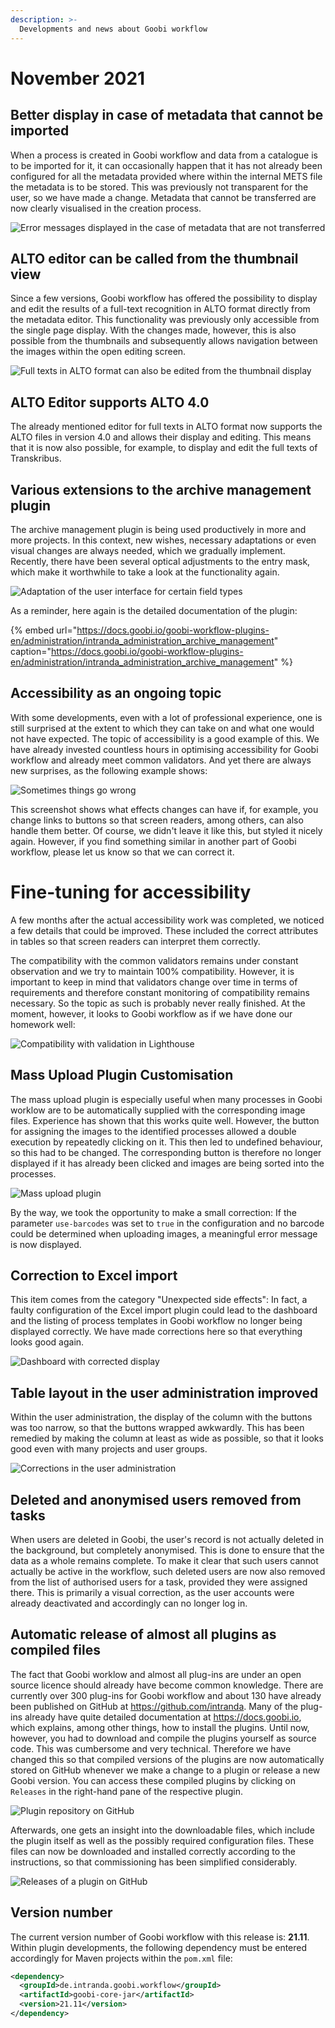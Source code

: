 ```yaml
---
description: >-
  Developments and news about Goobi workflow
---
```


# November 2021

## Better display in case of metadata that cannot be imported

When a process is created in Goobi workflow and data from a catalogue is to be imported for it, it can occasionally happen that it has not already been configured for all the metadata provided where within the internal METS file the metadata is to be stored. This was previously not transparent for the user, so we have made a change. Metadata that cannot be transferred are now clearly visualised in the creation process.

![Error messages displayed in the case of metadata that are not transferred](2111_process1_en.png)


## ALTO editor can be called from the thumbnail view

Since a few versions, Goobi workflow has offered the possibility to display and edit the results of a full-text recognition in ALTO format directly from the metadata editor. This functionality was previously only accessible from the single page display. With the changes made, however, this is also possible from the thumbnails and subsequently allows navigation between the images within the open editing screen.

![Full texts in ALTO format can also be edited from the thumbnail display](2111_alto_en.png)


## ALTO Editor supports ALTO 4.0

The already mentioned editor for full texts in ALTO format now supports the ALTO files in version 4.0 and allows their display and editing. This means that it is now also possible, for example, to display and edit the full texts of Transkribus.


## Various extensions to the archive management plugin

The archive management plugin is being used productively in more and more projects. In this context, new wishes, necessary adaptations or even visual changes are always needed, which we gradually implement. Recently, there have been several optical adjustments to the entry mask, which make it worthwhile to take a look at the functionality again.

![Adaptation of the user interface for certain field types](2111_archive_en.png)

As a reminder, here again is the detailed documentation of the plugin:

{% embed url="https://docs.goobi.io/goobi-workflow-plugins-en/administration/intranda_administration_archive_management" caption="https://docs.goobi.io/goobi-workflow-plugins-en/administration/intranda_administration_archive_management" %}


## Accessibility as an ongoing topic

With some developments, even with a lot of professional experience, one is still surprised at the extent to which they can take on and what one would not have expected. The topic of accessibility is a good example of this. We have already invested countless hours in optimising accessibility for Goobi workflow and already meet common validators. And yet there are always new surprises, as the following example shows:

![Sometimes things go wrong](2111_accessiblity_en.png)

This screenshot shows what effects changes can have if, for example, you change links to buttons so that screen readers, among others, can also handle them better. Of course, we didn't leave it like this, but styled it nicely again. However, if you find something similar in another part of Goobi workflow, please let us know so that we can correct it.

# Fine-tuning for accessibility

A few months after the actual accessibility work was completed, we noticed a few details that could be improved. These included the correct attributes in tables so that screen readers can interpret them correctly. 

The compatibility with the common validators remains under constant observation and we try to maintain 100% compatibility. However, it is important to keep in mind that validators change over time in terms of requirements and therefore constant monitoring of compatibility remains necessary. So the topic as such is probably never really finished. At the moment, however, it looks to Goobi workflow as if we have done our homework well:

![Compatibility with validation in Lighthouse](2111_wcag_en.png)


## Mass Upload Plugin Customisation

The mass upload plugin is especially useful when many processes in Goobi worklow are to be automatically supplied with the corresponding image files. Experience has shown that this works quite well. However, the button for assigning the images to the identified processes allowed a double execution by repeatedly clicking on it. This then led to undefined behaviour, so this had to be changed. The corresponding button is therefore no longer displayed if it has already been clicked and images are being sorted into the processes.

![Mass upload plugin](2111_massupload_en.png)

By the way, we took the opportunity to make a small correction: If the parameter `use-barcodes` was set to `true` in the configuration and no barcode could be determined when uploading images, a meaningful error message is now displayed.

## Correction to Excel import

This item comes from the category "Unexpected side effects": In fact, a faulty configuration of the Excel import plugin could lead to the dashboard and the listing of process templates in Goobi workflow no longer being displayed correctly. We have made corrections here so that everything looks good again.

![Dashboard with corrected display](2111_dashboard_en.png)

## Table layout in the user administration improved

Within the user administration, the display of the column with the buttons was too narrow, so that the buttons wrapped awkwardly. This has been remedied by making the column at least as wide as possible, so that it looks good even with many projects and user groups.

![Corrections in the user administration](2111_users_en.png)


## Deleted and anonymised users removed from tasks

When users are deleted in Goobi, the user's record is not actually deleted in the background, but completely anonymised. This is done to ensure that the data as a whole remains complete. To make it clear that such users cannot actually be active in the workflow, such deleted users are now also removed from the list of authorised users for a task, provided they were assigned there. This is primarily a visual correction, as the user accounts were already deactivated and accordingly can no longer log in.


## Automatic release of almost all plugins as compiled files

The fact that Goobi worklow and almost all plug-ins are under an open source licence should already have become common knowledge. There are currently over 300 plug-ins for Goobi workflow and about 130 have already been published on GitHub at https://github.com/intranda. Many of the plug-ins already have quite detailed documentation at https://docs.goobi.io, which explains, among other things, how to install the plugins. Until now, however, you had to download and compile the plugins yourself as source code. This was cumbersome and very technical. Therefore we have changed this so that compiled versions of the plugins are now automatically stored on GitHub whenever we make a change to a plugin or release a new Goobi version. You can access these compiled plugins by clicking on `Releases` in the right-hand pane of the respective plugin.

![Plugin repository on GitHub](2111_github1.png)

Afterwards, one gets an insight into the downloadable files, which include the plugin itself as well as the possibly required configuration files. These files can now be downloaded and installed correctly according to the instructions, so that commissioning has been simplified considerably.

![Releases of a plugin on GitHub](2111_github2.png)


## Version number
The current version number of Goobi workflow with this release is: **21.11**.
Within plugin developments, the following dependency must be entered accordingly for Maven projects within the `pom.xml` file:

```xml
<dependency>
  <groupId>de.intranda.goobi.workflow</groupId>
  <artifactId>goobi-core-jar</artifactId>
  <version>21.11</version>
</dependency>
```